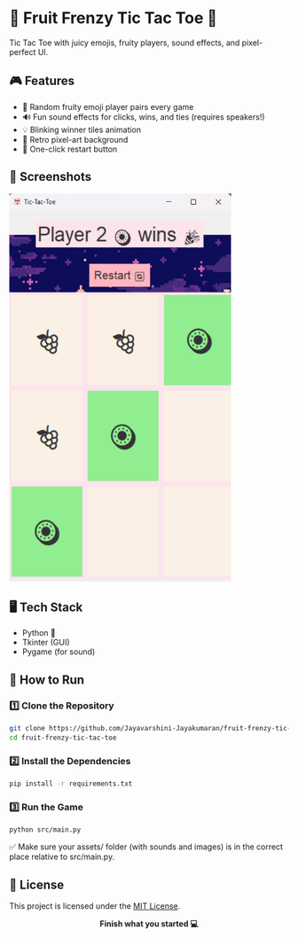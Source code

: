 # 🍓 Fruit Frenzy Tic Tac Toe 🍇

Tic Tac Toe with juicy emojis, fruity players, sound effects, and pixel-perfect UI.

## 🎮 Features

- 🍓 Random fruity emoji player pairs every game
- 🔊 Fun sound effects for clicks, wins, and ties (requires speakers!)
- 💡 Blinking winner tiles animation
- 🎨 Retro pixel-art background
- 🔁 One-click restart button

## 🌟 Screenshots

<img src="assets/screenshot.png" alt="screenshot" width="400" height="700">

## 🖥️ Tech Stack

- Python 🐍
- Tkinter (GUI)
- Pygame (for sound)

## 🚀 How to Run

### 1️⃣ Clone the Repository

```bash
git clone https://github.com/Jayavarshini-Jayakumaran/fruit-frenzy-tic-tac-toe.git
cd fruit-frenzy-tic-tac-toe
```

### 2️⃣ Install the Dependencies

```bash
pip install -r requirements.txt
```

### 3️⃣ Run the Game

```bash
python src/main.py
```

✅ Make sure your assets/ folder (with sounds and images) is in the correct place relative to src/main.py.

## 📝 License
This project is licensed under the [MIT License](LICENSE).

<p align="center"><b>Finish what you started 💻 </b></p>
